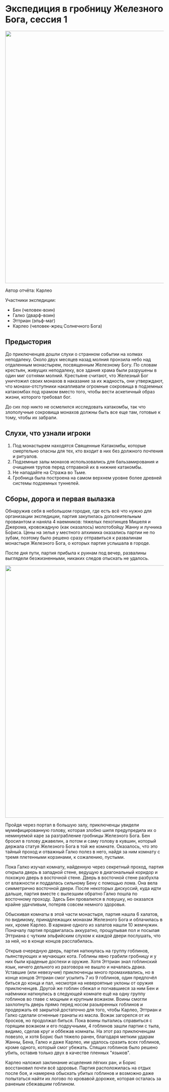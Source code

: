 # Экспедиция в гробницу Железного Бога, сессия 1

<a title="by Guillermo Kelly" href="https://github.com/8kto/ttrpg-recaps/assets/18572703/7355b013-fc56-4929-9454-b83381f79fcc"><img src="https://github.com/8kto/ttrpg-recaps/assets/18572703/7355b013-fc56-4929-9454-b83381f79fcc" style="width:800px" /></a>

Автор отчёта: Карлео

Участники экспедиции:

- Бен (человек-воин)
- Галко (дварф-воин)
- Эттриан (эльф-маг)
- Карлео (человек-жрец Солнечного Бога)

## Предыстория

До приключенцев дошли слухи о странном событии на холмах неподалеку. Около двух месяцев назад молния пронзила небо над
отдаленным монастырем, посвященным Железному Богу. По словам крестьян, живущих неподалеку, все здания храма были
разрушены в один миг сотнями молний. Крестьяне считают, что Железный Бог уничтожил своих монахов в наказание за их
жадность, они утверждают, что монахи-отступники накапливали огромные сокровища в подземных катакомбах под храмом вместо
того, чтобы вести аскетичный образ жизни, которого требовал бог.

До сих пор никто не осмелился исследовать катакомбы, так что злополучные сокровища монахов должны быть все еще там,
готовые к тому, чтобы их забрали.

## Слухи, что узнали игроки

1. Под монастырем находятся Священные Катакомбы, которые смертельно опасны для тех, кто входит в них без должного
   почтения и ритуалов.
2. Подземные залы монахов использовались для бальзамирования и очищения трупов перед отправкой их в нижние катакомбы.
3. Не нападайте на Стража во Тьме.
4. Гробница была построена на самом верхнем уровне более древней системы подземных туннелей.

## Сборы, дорога и первая вылазка

Обнаружив себя в небольшом городке, где есть всё что нужно для организации экспедиции, партия закупилась дополнительным
провиантом и наняла 4 наемников: тяжелых пехотинцев Мишеля и Джерома, кровожадную (как оказалось) молотобойцу Жанну и
лучника Бо́риса. Цены на зелья у местного алхимика оказались партии не по зубам, поэтому было решено сразу отправиться к
развалинам монастыря Железного Бога, о которых партия услышала в городе.

После дня пути, партия прибыла к руинам под вечер, развалины выглядели безжизненными, никаких следов отыскать не
удалось.

<a href="https://github.com/8kto/ttrpg-recaps/assets/18572703/476d1c27-337b-4344-b276-6fef54f44915"><img src="https://github.com/8kto/ttrpg-recaps/assets/18572703/476d1c27-337b-4344-b276-6fef54f44915" style="width:800px" /></a>

Пройдя через портал в большую залу, приключенцы увидели мумифицированную голову, которая злобно шипя предупредила их о
неминуемой каре за разграбление гробницы Железного Бога. Бен бросил в голову джавелин, а потом и саму голову в кувшин,
который держала статуя Железного Бога в той же комнате. Оказалось, что это тайный проход и отважный Галко полез в него,
найдя за ним комнату с тремя плетенными корзинами, к сожалению, пустыми.

Пока Галко изучал комнату, найденную через секретный проход, партия открыла дверь в западной стене, ведущую в
диагональный коридор и похожую дверь в восточной стене. Дверь в восточной стене разбухла от влажности и поддалась
сильному Бену с помощью лома. Она вела симметрично восточной двери. После некоторых дискуссий, куда идти дальше, партия
вместе с вылезшим обратно Галко пошла по восточному проходу. Здесь Бен провалился в ловушку, но оказался крайне
удачливым, потеряв совсем немного здоровья.

Обыскивая комнаты в этой части монастыря, партия нашла 6 халатов, по видимому, принадлежащих монахам Железного Бога и
облачилась в них, кроме Карлео. В кармане одного из халатов нашли 10 жемчужин. Поначалу партия продвигалась аккуратно,
прощупывая пол и посылая Эттриана с чутким эльфийским слухом к каждой двери послушать, что за ней, но в конце концов
расслабилась.

Открыв очередную дверь, партия наткнулась на группу гоблинов, пьянствующих и мучающих кота. Гоблины явно грабили
гробницу и у них были краденые доспехи и оружие. Хотя Эттриан знал гоблинский язык, ничего дельного из разговора не
вышло и началась драка. Уставшие (или невезучие) приключенцы много промахивались, но в конце концов Эттриан смог усыпить
7 из 9 гоблинов, один предпочёл биться до конца и пал, несмотря на невероятные уклоны от оружия приключенцев. Другой же
гоблин сбежал и погнавшиеся за ним Бен и наёмники наткнулись в следующей комнате ещё на одну группу гоблинов во главе с
мощным и крупным вожаком. Воины смогли захлопнуть дверь прямо перед носом разьяренных гоблинов и продержать её закрытой
достаточно для того, чтобы Карлео, Эттриан и Галко сделали огненные гранаты из масла. Вожак загорелся от их бросков, но
продолжал биться. Пока воины пытались справиться с горящим вожаком и его подручными, 4 гоблинов зашли партии с тыла,
видимо, сделав круг и оббежав комнаты. На этот раз приключенцам повезло, и хотя Борис был тяжело ранен, благодаря метким
ударам Жанны, Бена, Галко и даже Карлео, им удалось сразить всех гоблинов, кроме одного, который смог убежать. Спящих
гоблинов было решено убить, оставив только двух в качестве пленных "языков".

Карлео наложил заклинание исцеления лёгких ран, и Борис восстановил почти всё здоровье. Партия расположилась на отдых
после боя, и намерена обыскать убитых гоблинов и возможно даже попытаться найти их логово по кровавой дорожке, которая
осталась за раненым сбежавшим гоблином.
